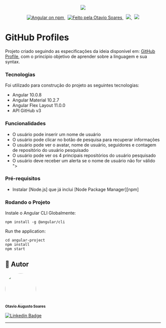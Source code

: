 <p align="center">
  <img src="https://angular.io/assets/images/logos/angular/angular.png">
</p>
<p align="center">

  <a href="https://www.npmjs.com/@angular/core">
    <img src="https://img.shields.io/npm/v/@angular/core.svg?logo=npm&logoColor=fff&label=NPM+package&color=limegreen" alt="Angular on npm" />
  </a>&nbsp;
  <a href="https://github.com/scmntc">
    <img alt="Feito pela Otavio Soares" src="https://img.shields.io/badge/Feito%20por-Otavio%20Soares-blueviolet">
  </a>&nbsp;
  <a href="https://material.angular.io/">
    <img src="https://img.shields.io/badge/Angular%20Material-v10.2.7-blue">
  </a>&nbsp;
  <a href="https://developer.github.com/v3/">
    <img src="https://img.shields.io/badge/GitHub%20API-v3-green">
  </a>
</p>

# GitHub Profiles

Projeto criado seguindo as especificações da ideia disponível em: [GitHub Profile](https://github.com/florinpop17/app-ideas/blob/master/Projects/2-Intermediate/GitHub-Profiles.md), com o principio objetivo de aprender sobre a linguagem e sua syntax.

### Tecnologias

Foi utilizado para construção do projeto as seguintes tecnologias:
- Angular 10.0.8
- Angular Material 10.2.7
- Angular Flex Layout 11.0.0
- API GitHub v3

### Funcionalidades
- O usuário pode inserir um nome de usuário
- O usuário pode clicar no botão de pesquisa para recuperar informações
- O usuário pode ver o avatar, nome de usuário, seguidores e contagem de repositório do usuário pesquisado
- O usuário pode ver os 4 principais repositórios do usuário pesquisado
- O usuário deve receber um alerta se o nome de usuário não for válido
">
</p>

### Pré-requisitos

- Instalar [Node.js] que já inclui [Node Package Manager][npm]

### Rodando o Projeto

Instale o Angular CLI Globalmente:

```
npm install -g @angular/cli
```

Run the application:

```
cd angular-project
npm install
npm start
```

## 🦸 Autor

<a href="https://www.linkedin.com/in/otavio-augusto-soares-dos-passos-516a5114a/">
 <img style="border-radius: 50%;" src="https://media-exp1.licdn.com/dms/image/C4E03AQEDjK87pNYfyQ/profile-displayphoto-shrink_200_200/0?e=1611187200&v=beta&t=PtWQZQwwHjwz0f2SqBrfBusQFDfSQeKnNO3KZ4QF4t4" width="100px;"/>
 <br />
 <sub><b>Otavio Augusto Soares</b></sub></a> 
 <br />

[![Linkedin Badge](https://img.shields.io/badge/-Otavio-important?style=flat-square&logo=Linkedin&logoColor=white&link=https://www.linkedin.com/in/otavio-augusto-soares-dos-passos-516a5114a/)](https://www.linkedin.com/in/otavio-augusto-soares-dos-passos-516a5114a/) 

---
